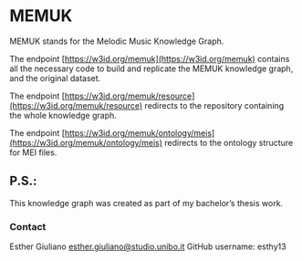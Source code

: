 # MEMUK

MEMUK stands for the Melodic Music Knowledge Graph.

The endpoint [https://w3id.org/memuk](https://w3id.org/memuk) contains all the necessary code to build and replicate the MEMUK knowledge graph, and the original dataset.

The endpoint [https://w3id.org/memuk/resource](https://w3id.org/memuk/resource) redirects to the repository containing the whole knowledge graph.

The endpoint [https://w3id.org/memuk/ontology/meis](https://w3id.org/memuk/ontology/meis) redirects to the ontology structure for MEI files.

## P.S.:
This knowledge graph was created as part of my bachelor’s thesis work.
### Contact
Esther Giuliano
esther.giuliano@studio.unibo.it
GitHub username: esthy13
